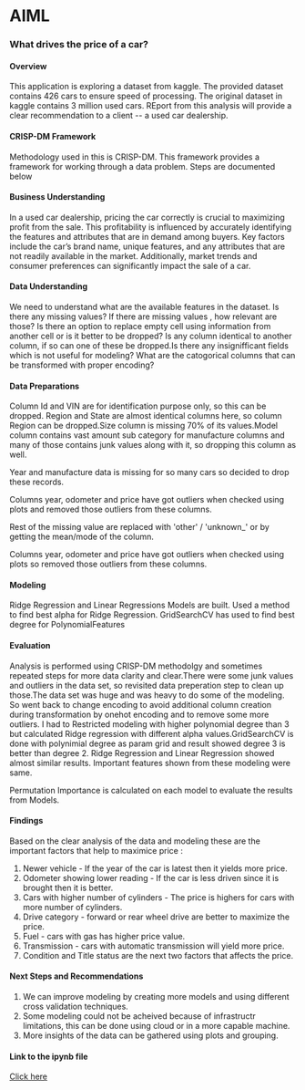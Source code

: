 # AIML
 
### What drives the price of a car?

#### Overview

This application is exploring a dataset from kaggle. The provided dataset contains 426 cars to ensure speed of processing. The original dataset in kaggle contains 3 million used cars. REport from this analysis will provide a clear recommendation to a client -- a used car dealership.

#### CRISP-DM Framework

Methodology used in this is CRISP-DM. This framework provides a framework for working through a data problem. Steps are documented below

#### Business Understanding

In a used car dealership, pricing the car correctly is crucial to maximizing profit from the sale. This profitability is influenced by accurately identifying the features and attributes that are in demand among buyers. Key factors include the car’s brand name, unique features, and any attributes that are not readily available in the market. Additionally, market trends and consumer preferences can significantly impact the sale of a car.

#### Data Understanding

We need to understand what are the available features in the dataset. Is there any missing values? If there are missing values , how relevant are those? Is there an option to replace empty cell using information from another cell or is it better to be dropped? Is any column identical to another column, if so can one of these be dropped.Is there any insignifficant fields which is not useful for modeling? What are the catogorical columns that can be transformed with proper encoding?

#### Data Preparations

Column Id and VIN are for identification purpose only, so this can be dropped. Region and State are almost identical columns here, so column Region can be dropped.Size column is missing 70% of its values.Model column contains vast amount sub category for manufacture columns and many of those contains junk values along with it, so dropping this column as well.

Year and manufacture data is missing for so many cars so decided to drop these records.

Columns year, odometer and price have got outliers when checked using plots and removed those outliers from these columns.

Rest of the missing value are replaced with 'other' / 'unknown_' or by getting the mean/mode of the column.

Columns year, odometer and price have got outliers when checked using plots so removed those outliers from these columns.

#### Modeling

Ridge Regression and Linear Regressions Models are built. Used a method to find best alpha for Ridge Regression. GridSearchCV has used to find best degree for PolynomialFeatures

#### Evaluation

Analysis is performed using CRISP-DM methodolgy and sometimes repeated steps for more data clarity and clear.There were some junk values and outliers in the data set, so revisited data preperation step to clean up those.The data set was huge and was heavy to do some of the modeling. So went back to change encoding to avoid additional column creation during transformation by onehot encoding and to remove some more outliers. I had to Restricted modeling with higher polynomial degree than 3 but calculated Ridge regression with different alpha values.GridSearchCV is done with polynimial degree as param grid and result showed degree 3 is better than degree 2. Ridge Regression and Linear Regression showed almost similar results. Important features shown from these modeling were same. 

Permutation Importance is calculated on each model to evaluate the results from Models.

#### Findings

Based on the clear analysis of the data and modeling these are the important factors that help to maximice price :

1. Newer vehicle - If the year of the car is latest then it yields more price.
2. Odometer showing lower reading - If the car is less driven since it is brought then it is better.
3. Cars with higher number of cylinders - The price is highers for cars with more number of cylinders.
4. Drive category -  forward or rear wheel drive are better to maximize the price.
5. Fuel - cars with gas has higher price value.
6. Transmission - cars with automatic transmission will yield more price.
7. Condition and Title status are the next two factors that affects the price.

#### Next Steps and Recommendations

1. We can improve modeling by creating more models and using different cross validation techniques.
2. Some modeling could not be acheived because of infrastructr limitations, this can be done using cloud or in a more capable machine.
3. More insights of the data can be gathered using plots and grouping.


#### Link to the ipynb file 

  [Click here](https://github.com/sajeenam/AIML/blob/main/price_of_a_car/prompt_II.ipynb)